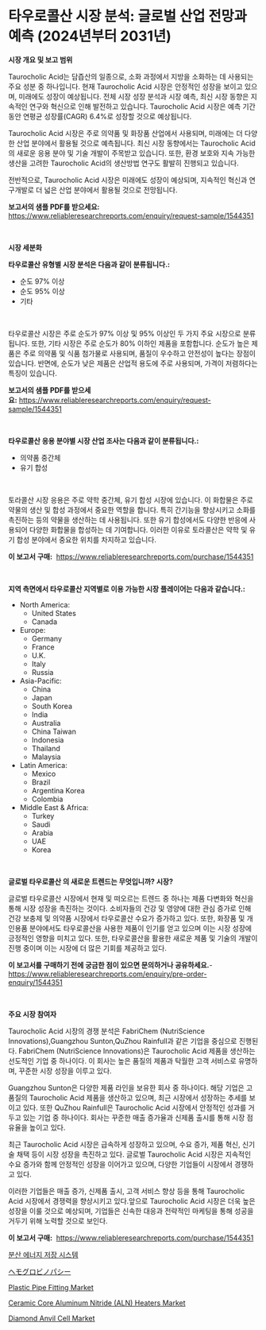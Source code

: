 <p><h1>타우로콜산 시장 분석: 글로벌 산업 전망과 예측 (2024년부터 2031년)</h1></p><p><strong>시장 개요 및 보고 범위</strong></p>
<p><p>Taurocholic Acid는 담즙산의 일종으로, 소화 과정에서 지방을 소화하는 데 사용되는 주요 성분 중 하나입니다. 현재 Taurocholic Acid 시장은 안정적인 성장을 보이고 있으며, 미래에도 성장이 예상됩니다. 전체 시장 성장 분석과 시장 예측, 최신 시장 동향은 지속적인 연구와 혁신으로 인해 발전하고 있습니다. Taurocholic Acid 시장은 예측 기간 동안 연평균 성장률(CAGR) 6.4%로 성장할 것으로 예상됩니다.</p><p>Taurocholic Acid 시장은 주로 의약품 및 화장품 산업에서 사용되며, 미래에는 더 다양한 산업 분야에서 활용될 것으로 예측됩니다. 최신 시장 동향에서는 Taurocholic Acid의 새로운 응용 분야 및 기술 개발이 주목받고 있습니다. 또한, 환경 보호와 지속 가능한 생산을 고려한 Taurocholic Acid의 생산방법 연구도 활발히 진행되고 있습니다.</p><p>전반적으로, Taurocholic Acid 시장은 미래에도 성장이 예상되며, 지속적인 혁신과 연구개발로 더 넓은 산업 분야에서 활용될 것으로 전망됩니다.</p></p>
<p><strong>보고서의 샘플 PDF를 받으세요:</strong> <a href="https://www.reliableresearchreports.com/enquiry/request-sample/1544351">https://www.reliableresearchreports.com/enquiry/request-sample/1544351</a></p>
<p>&nbsp;</p>
<p><strong>시장 세분화</strong></p>
<p><strong>타우로콜산 유형별 시장 분석은 다음과 같이 분류됩니다.:</strong></p>
<p><ul><li>순도 97% 이상</li><li>순도 95% 이상</li><li>기타</li></ul></p>
<p>&nbsp;</p>
<p><p>타우로콜산 시장은 주로 순도가 97% 이상 및 95% 이상인 두 가지 주요 시장으로 분류됩니다. 또한, 기타 시장은 주로 순도가 80% 이하인 제품을 포함합니다. 순도가 높은 제품은 주로 의약품 및 식품 첨가물로 사용되며, 품질이 우수하고 안전성이 높다는 장점이 있습니다. 반면에, 순도가 낮은 제품은 산업적 용도에 주로 사용되며, 가격이 저렴하다는 특징이 있습니다.</p></p>
<p><strong>보고서의 샘플 PDF를 받으세요:</strong>&nbsp;<a href="https://www.reliableresearchreports.com/enquiry/request-sample/1544351">https://www.reliableresearchreports.com/enquiry/request-sample/1544351</a></p>
<p>&nbsp;</p>
<p><strong> 타우로콜산 응용 분야별 시장 산업 조사는 다음과 같이 분류됩니다.:</strong></p>
<p><ul><li>의약품 중간체</li><li>유기 합성</li></ul></p>
<p>&nbsp;</p>
<p><p>토라콜산 시장 응용은 주로 약학 중간체, 유기 합성 시장에 있습니다. 이 화합물은 주로 약물의 생산 및 합성 과정에서 중요한 역할을 합니다. 특히 간기능을 향상시키고 소화를 촉진하는 등의 약물을 생산하는 데 사용됩니다. 또한 유기 합성에서도 다양한 반응에 사용되어 다양한 화합물을 합성하는 데 기여합니다. 이러한 이유로 토라콜산은 약학 및 유기 합성 분야에서 중요한 위치를 차지하고 있습니다.</p></p>
<p><strong>이 보고서 구매:</strong>&nbsp; <a href="https://www.reliableresearchreports.com/purchase/1544351">https://www.reliableresearchreports.com/purchase/1544351</a></p>
<p>&nbsp;</p>
<p><strong>지역 측면에서 타우로콜산 지역별로 이용 가능한 시장 플레이어는 다음과 같습니다.:</strong></p>
<p><ul>
    <li>
        North America:
        <ul>
            <li>United States</li>
            <li>Canada</li>
        </ul>
    </li>
    <li>
        Europe:
        <ul>
            <li>Germany</li>
            <li>France</li>
            <li>U.K.</li>
            <li>Italy</li>
            <li>Russia</li>
        </ul>
    </li>
    <li>
        Asia-Pacific:
        <ul>
            <li>China</li>
            <li>Japan</li>
            <li>South Korea</li>
            <li>India</li>
            <li>Australia</li>
            <li>China Taiwan</li>
            <li>Indonesia</li>
            <li>Thailand</li>
            <li>Malaysia</li>
        </ul>
    </li>
    <li>
        Latin America:
        <ul>
            <li>Mexico</li>
            <li>Brazil</li>
            <li>Argentina Korea</li>
            <li>Colombia</li>
        </ul>
    </li>
    <li>
        Middle East & Africa:
        <ul>
            <li>Turkey</li>
            <li>Saudi</li>
            <li>Arabia</li>
            <li>UAE</li>
            <li>Korea</li>
        </ul>
    </li>
    </ul></p>
<p>&nbsp;</p>
<p><strong>글로벌 타우로콜산 의 새로운 트렌드는 무엇입니까? 시장?</strong></p>
<p><p>글로벌 타우로콜산 시장에서 현재 및 떠오르는 트렌드 중 하나는 제품 다변화와 혁신을 통해 시장 성장을 촉진하는 것이다. 소비자들의 건강 및 영양에 대한 관심 증가로 인해 건강 보충제 및 의약품 시장에서 타우로콜산 수요가 증가하고 있다. 또한, 화장품 및 개인용품 분야에서도 타우로콜산을 사용한 제품이 인기를 얻고 있으며 이는 시장 성장에 긍정적인 영향을 미치고 있다. 또한, 타우로콜산을 활용한 새로운 제품 및 기술의 개발이 진행 중이며 이는 시장에 더 많은 기회를 제공하고 있다.</p></p>
<p><strong>이 보고서를 구매하기 전에 궁금한 점이 있으면 문의하거나 공유하세요.</strong>- <a href="https://www.reliableresearchreports.com/enquiry/pre-order-enquiry/1544351">https://www.reliableresearchreports.com/enquiry/pre-order-enquiry/1544351</a></p>
<p>&nbsp;</p>
<p><strong>주요 시장 참여자</strong></p>
<p><p>Taurocholic Acid 시장의 경쟁 분석은 FabriChem (NutriScience Innovations),Guangzhou Sunton,QuZhou Rainfull과 같은 기업을 중심으로 진행된다. FabriChem (NutriScience Innovations)은 Taurocholic Acid 제품을 생산하는 선도적인 기업 중 하나이다. 이 회사는 높은 품질의 제품과 탁월한 고객 서비스로 유명하며, 꾸준한 시장 성장을 이루고 있다.</p><p>Guangzhou Sunton은 다양한 제품 라인을 보유한 회사 중 하나이다. 해당 기업은 고품질의 Taurocholic Acid 제품을 생산하고 있으며, 최근 시장에서 성장하는 추세를 보이고 있다. 또한 QuZhou Rainfull은 Taurocholic Acid 시장에서 안정적인 성과를 거두고 있는 기업 중 하나이다. 회사는 꾸준한 매출 증가율과 신제품 출시를 통해 시장 점유율을 높이고 있다.</p><p>최근 Taurocholic Acid 시장은 급속하게 성장하고 있으며, 수요 증가, 제품 혁신, 신기술 채택 등이 시장 성장을 촉진하고 있다. 글로벌 Taurocholic Acid 시장은 지속적인 수요 증가와 함께 안정적인 성장을 이어가고 있으며, 다양한 기업들이 시장에서 경쟁하고 있다.</p><p>이러한 기업들은 매출 증가, 신제품 출시, 고객 서비스 향상 등을 통해 Taurocholic Acid 시장에서 경쟁력을 향상시키고 있다.앞으로 Taurocholic Acid 시장은 더욱 높은 성장을 이룰 것으로 예상되며, 기업들은 신속한 대응과 전략적인 마케팅을 통해 성공을 거두기 위해 노력할 것으로 보인다.</p></p>
<p><strong>이 보고서 구매:</strong>&nbsp;&nbsp;<a href="https://www.reliableresearchreports.com/purchase/1544351">https://www.reliableresearchreports.com/purchase/1544351</a></p>
<p><p><a href="https://medium.com/@verniemorar2023/%EB%B6%84%EC%82%B0-%EC%97%90%EB%84%88%EC%A7%80-%EC%A0%80%EC%9E%A5-%EC%8B%9C%EC%8A%A4%ED%85%9C-%EC%8B%9C%EC%9E%A5%EC%9D%80-%EC%8B%9C%EC%9E%A5-%EC%A0%90%EC%9C%A0%EC%9C%A8-%EC%8B%9C%EC%9E%A5-%EB%8F%99%ED%96%A5-%EB%B0%8F-%EC%8B%9C%EC%9E%A5-%EC%84%B1%EC%9E%A5%EC%97%90-%EB%8C%80%ED%95%9C-%EC%A0%95%EB%B3%B4%EB%A5%BC-%EC%A0%9C%EA%B3%B5%ED%95%A9%EB%8B%88%EB%8B%A4-4c7be76b0b3f">분산 에너지 저장 시스템</a></p><p><a href="https://github.com/xemfu2379520/Market-Research-Report-List-1/blob/main/749562614372.md">ヘモグロビノパシー</a></p><p><a href="https://confirmed-shield-e13.notion.site/Insights-into-Plastic-Pipe-Fitting-Market-Size-Analysing-Market-Share-Trends-and-Growth-from-2024-aa5a82b78f8246838ed53aaec475d70b">Plastic Pipe Fitting Market</a></p><p><a href="https://github.com/ChiragRP21/Market-Research-Report-List-4/blob/main/ceramic-core-aluminum-nitride-aln-heaters-market.md">Ceramic Core Aluminum Nitride (ALN) Heaters Market</a></p><p><a href="https://view.publitas.com/reportprime-1/diamond-anvil-cell-market-research-report-provides-thorough-industry-overview-which-offers-an-in-depth-analysis-of-product-trends-and-new-market-divisions/">Diamond Anvil Cell Market</a></p></p>
